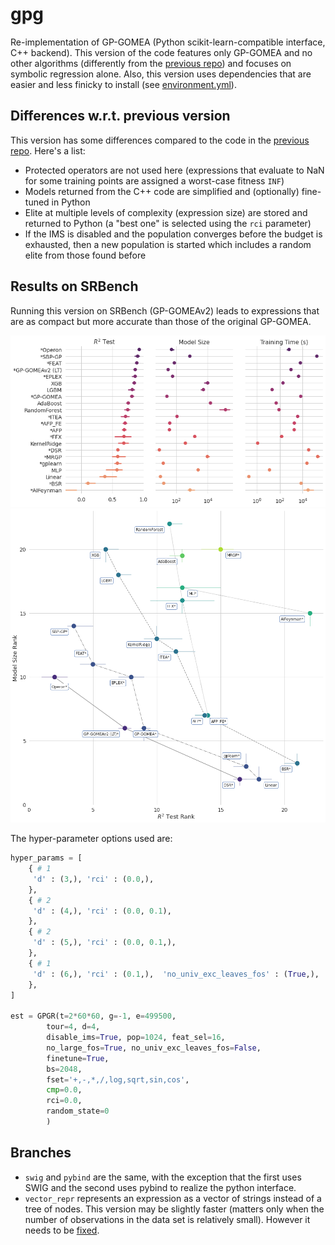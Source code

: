 # gpg
Re-implementation of GP-GOMEA (Python scikit-learn-compatible interface, C++ backend).
This version of the code features only GP-GOMEA and no other algorithms (differently from the [previous repo](https://github.com/marcovirgolin/GP-GOMEA)) and focuses on symbolic regression alone.
Also, this version uses dependencies that are easier and less finicky to install (see [environment.yml](environment.yml)). 

## Differences w.r.t. previous version
This version has some differences compared to the code in the [previous repo](https://github.com/marcovirgolin/GP-GOMEA).
Here's a list:
- Protected operators are not used here (expressions that evaluate to NaN for some training points are assigned a worst-case fitness `INF`)
- Models returned from the C++ code are simplified and (optionally) fine-tuned in Python
- Elite at multiple levels of complexity (expression size) are stored and returned to Python (a "best one" is selected using the `rci` parameter)
- If the IMS is disabled and the population converges before the budget is exhausted, then a new population is started which includes a random elite from those found before

## Results on SRBench
Running this version on SRBench (GP-GOMEAv2) leads to expressions that are as compact but more accurate than those of the original GP-GOMEA.

<img src=pics/srbench.png alt="blackbox_results" width=800px />
<img src=pics/srbench_pareto.png alt="pareto_results" width=800px />

The hyper-parameter options used are:

```python
hyper_params = [
    { # 1
     'd' : (3,), 'rci' : (0.0,),
    },
    { # 2
     'd' : (4,), 'rci' : (0.0, 0.1),
    },
    { # 2
     'd' : (5,), 'rci' : (0.0, 0.1,),
    },
    { # 1
     'd' : (6,), 'rci' : (0.1,),  'no_univ_exc_leaves_fos' : (True,),
    },
]

est = GPGR(t=2*60*60, g=-1, e=499500,
        tour=4, d=4,
        disable_ims=True, pop=1024, feat_sel=16,
        no_large_fos=True, no_univ_exc_leaves_fos=False,
        finetune=True, 
        bs=2048,
        fset='+,-,*,/,log,sqrt,sin,cos', 
        cmp=0.0, 
        rci=0.0,
        random_state=0
        )
```

## Branches
- `swig` and `pybind` are the same, with the exception that the first uses SWIG and the second uses pybind to realize the python interface.
- `vector_repr` represents an expression as a vector of strings instead of a tree of nodes. This version may be slightly faster (matters only when the number of observations in the data set is relatively small). However it needs to be [fixed](https://github.com/marcovirgolin/gpg/issues/10).

